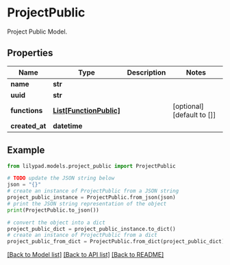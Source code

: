 # ProjectPublic

Project Public Model.

## Properties

Name | Type | Description | Notes
------------ | ------------- | ------------- | -------------
**name** | **str** |  | 
**uuid** | **str** |  | 
**functions** | [**List[FunctionPublic]**](FunctionPublic.md) |  | [optional] [default to []]
**created_at** | **datetime** |  | 

## Example

```python
from lilypad.models.project_public import ProjectPublic

# TODO update the JSON string below
json = "{}"
# create an instance of ProjectPublic from a JSON string
project_public_instance = ProjectPublic.from_json(json)
# print the JSON string representation of the object
print(ProjectPublic.to_json())

# convert the object into a dict
project_public_dict = project_public_instance.to_dict()
# create an instance of ProjectPublic from a dict
project_public_from_dict = ProjectPublic.from_dict(project_public_dict)
```
[[Back to Model list]](../README.md#documentation-for-models) [[Back to API list]](../README.md#documentation-for-api-endpoints) [[Back to README]](../README.md)


